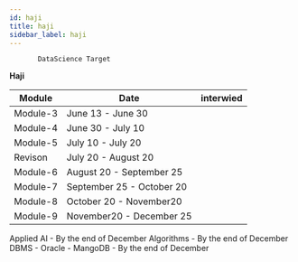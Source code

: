 ```yaml
---
id: haji
title: haji
sidebar_label: haji
---
```


           DataScience Target

**Haji**


Module | Date | interwied|
---------|---------------------------|-------------|
 Module-3 | June 13 - June 30        |     |
 Module-4 | June 30 - July 10        |     |
 Module-5 | July 10 - July 20        |     |
 Revison  | July 20 - August 20      |     |
 Module-6 | August 20 - September 25 |     |
 Module-7 | September 25 - October 20|     |
 Module-8 | October 20 - November20  |     |
 Module-9 | November20 - December 25 |     |
 
Applied AI - By the end of December
Algorithms - By the end of December
DBMS - Oracle - MangoDB - By the end of December